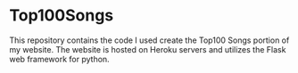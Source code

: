 # Top100Songs

This repository contains the code I used create the Top100 Songs portion of my website.  The website is hosted on Heroku servers and utilizes the Flask web framework for python.
